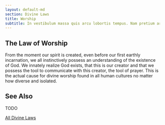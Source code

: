 ```yaml
---
layout: default-md
section: Divine Laws
title: Worship
subtitle: In vestibulum massa quis arcu lobortis tempus. Nam pretium arcu in odio vulputate luctus.
---
```


## The Law of Worship

From the moment our spirit is created, even before our first earthly incarnation, we all instinctively possess an understanding of the existence of God. We innately realize God exists, that this is our creator and that we possess the tool to communicate with this creator, the tool of prayer. This is the actual cause for divine worship found in all human cultures no matter how diverse and isolated. 

## See Also
TODO


<a href="/divine-laws" class="button">All Divine Laws</a>

